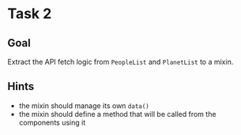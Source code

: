 # Task 2

## Goal

Extract the API fetch logic from `PeopleList` and `PlanetList` to a mixin.

## Hints

- the mixin should manage its own `data()`
- the mixin should define a method that will be called from the components using it
